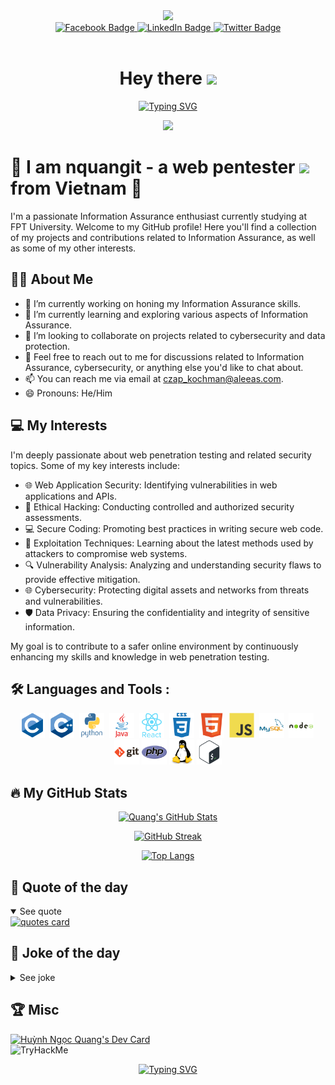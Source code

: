 <div id="header" align="center">
  <img src="https://media.giphy.com/media/wiTY1JMB6xvUUjuPRH/giphy.gif" width="200" />
</div>

<div id="badges" align="center">
  <a href="https://www.facebook.com/quangIT2k4/">
    <img src="https://img.shields.io/badge/Facebook-%231877F2?style=for-the-badge&logo=facebook&logoColor=white" alt="Facebook Badge"/>
  </a>
  <a href="https://www.linkedin.com/in/nquangit/">
    <img src="https://img.shields.io/badge/LinkedIn-%230077B5?style=for-the-badge&logo=linkedin&logoColor=white" alt="LinkedIn Badge"/>
  </a>
    <a href="https://twitter.com/nquang_it">
    <img src="https://img.shields.io/badge/Twitter-blue?style=for-the-badge&logo=twitter&logoColor=white" alt="Twitter Badge"/>
  </a>
</div>
<div align="center">
  <img src="https://komarev.com/ghpvc/?username=nquangit&style=flat-square&color=blue" alt=""/>
</div>

<h1 align="center">
  Hey there
  <img src="https://media.giphy.com/media/v1.Y2lkPTc5MGI3NjExZngzdjNnaXgwbXp2bTA3dGxjMTlvbTJ4Z2xlc3Y5b3M1bXExMjJ3NyZlcD12MV9pbnRlcm5hbF9naWZfYnlfaWQmY3Q9cw/hvRJCLFzcasrR4ia7z/giphy.gif" width="30px"/>
</h1>
<div align="center">
  
  [![Typing SVG](https://readme-typing-svg.demolab.com?font=Fira+Code&pause=1000&center=true&vCenter=true&width=480&lines=%E2%AD%90Welcome+to+my+profile%E2%AD%90;%F0%9F%9A%80nquangit%F0%9F%9A%80;%F0%9F%92%BBweb+pentester%F0%9F%92%BB;%E2%9D%A4%EF%B8%8FR%E2%9D%A4%EF%B8%8F)](https://git.io/typing-svg)
  
</div>

<div align="center">
  <img src="https://media.giphy.com/media/qgQUggAC3Pfv687qPC/giphy.gif" width="600"/>
</div>

# :rocket: I am nquangit - a web pentester <img src="https://media.giphy.com/media/WFZvB7VIXBgiz3oDXE/giphy.gif" width="40"> from Vietnam 👋

I'm a passionate Information Assurance enthusiast currently studying at FPT University. Welcome to my GitHub profile! Here you'll find a collection of my projects and contributions related to Information Assurance, as well as some of my other interests.

## :woman_technologist: About Me

- 🔭 I’m currently working on honing my Information Assurance skills.
- 🌱 I’m currently learning and exploring various aspects of Information Assurance.
- 👯 I’m looking to collaborate on projects related to cybersecurity and data protection.
- 💬 Feel free to reach out to me for discussions related to Information Assurance, cybersecurity, or anything else you'd like to chat about.
- 📫 You can reach me via email at [czap_kochman@aleeas.com](mailto:czap_kochman@aleeas.com).
- 😄 Pronouns: He/Him

## :computer: My Interests

I'm deeply passionate about web penetration testing and related security topics. Some of my key interests include:

- 🌐 Web Application Security: Identifying vulnerabilities in web applications and APIs.
- 🔐 Ethical Hacking: Conducting controlled and authorized security assessments.
- 💻 Secure Coding: Promoting best practices in writing secure web code.
- 🚀 Exploitation Techniques: Learning about the latest methods used by attackers to compromise web systems.
- 🔍 Vulnerability Analysis: Analyzing and understanding security flaws to provide effective mitigation.
- 🌐 Cybersecurity: Protecting digital assets and networks from threats and vulnerabilities.
- 🛡️ Data Privacy: Ensuring the confidentiality and integrity of sensitive information.

My goal is to contribute to a safer online environment by continuously enhancing my skills and knowledge in web penetration testing.

## :hammer_and_wrench: Languages and Tools :
<div align="center">
  <img src="https://github.com/devicons/devicon/blob/master/icons/c/c-original.svg" title="Java" alt="Java" width="40" height="40"/>&nbsp;
  <img src="https://github.com/devicons/devicon/blob/master/icons/cplusplus/cplusplus-original.svg" title="React" alt="React" width="40" height="40"/>&nbsp;
  <img src="https://github.com/devicons/devicon/blob/master/icons/python/python-original-wordmark.svg" title="Spring" alt="Spring" width="40" height="40"/>&nbsp;
  <img src="https://github.com/devicons/devicon/blob/master/icons/java/java-original-wordmark.svg" title="Material UI" alt="Material UI" width="40" height="40"/>&nbsp;
  <img src="https://github.com/devicons/devicon/blob/master/icons/react/react-original-wordmark.svg" title="Flutter" alt="Flutter" width="40" height="40"/>&nbsp;
  <img src="https://github.com/devicons/devicon/blob/master/icons/css3/css3-plain-wordmark.svg"  title="CSS3" alt="CSS" width="40" height="40"/>&nbsp;
  <img src="https://github.com/devicons/devicon/blob/master/icons/html5/html5-original.svg" title="HTML5" alt="HTML" width="40" height="40"/>&nbsp;
  <img src="https://github.com/devicons/devicon/blob/master/icons/javascript/javascript-original.svg" title="JavaScript" alt="JavaScript" width="40" height="40"/>&nbsp;
  <img src="https://github.com/devicons/devicon/blob/master/icons/mysql/mysql-original-wordmark.svg" title="MySQL"  alt="MySQL" width="40" height="40"/>&nbsp;
  <img src="https://github.com/devicons/devicon/blob/master/icons/nodejs/nodejs-original-wordmark.svg" title="NodeJS" alt="NodeJS" width="40" height="40"/>&nbsp;
  <img src="https://github.com/devicons/devicon/blob/master/icons/git/git-original-wordmark.svg" title="Git" **alt="Git" width="40" height="40"/>
  <img src="https://github.com/devicons/devicon/blob/master/icons/php/php-original.svg" title="Git" **alt="PHP" width="40" height="40"/>
  <img src="https://github.com/devicons/devicon/blob/master/icons/linux/linux-original.svg" title="Git" **alt="Linux" width="40" height="40"/>
  <img src="https://github.com/devicons/devicon/blob/master/icons/bash/bash-original.svg" title="Git" **alt="Linux" width="40" height="40"/>
</div>

## :fire: My GitHub Stats
<div align="center">

  [![Quang's GitHub Stats](https://github-readme-stats.vercel.app/api?username=nquangit&show_icons=true&count_private=true&theme=gotham)](https://github.com/nquangit)
  
  [![GitHub Streak](https://github-readme-streak-stats.herokuapp.com?user=nquangit&theme=gotham)](https://github.com/nquangit)
  
  [![Top Langs](https://github-readme-stats.vercel.app/api/top-langs/?username=nquangit&layout=compact&theme=gotham)](https://github.com/nquangit)

</div>

## :thought_balloon: Quote of the day
<details open>
    <summary>See quote</summary>
    <a href="https://github.com/piyushsuthar/github-readme-quotes">
        <img src="https://quotes-github-readme.vercel.app/api?type=horizontal&theme=tokyonight" alt="quotes card">
    </a>
</details>

## :zany_face: Joke of the day
<details>
    <summary>See joke</summary>
    <a href="https://github.com/ABSphreak/readme-jokes">
        <img src="https://readme-jokes.vercel.app/api?theme=tokyonight&hideBorder" alt="Jokes Card" />
    </a>
</details>

## :trophy: Misc
<div>
  <div>
    <a href="https://app.daily.dev/nquangit"><img width="250" src="https://api.daily.dev/devcards/7fd1020532254fcb8dd29fd7e7ed9c97.png?r=3kb" width="400" alt="Huỳnh Ngọc Quang's Dev Card"/></a>
  </div>
  <img src="https://tryhackme-badges.s3.amazonaws.com/ngocquang.png" alt="TryHackMe">  
</div>

<div align="center">
  
  [![Typing SVG](https://readme-typing-svg.demolab.com?font=Fira+Code&duration=3000&pause=1000&center=true&multiline=true&width=480&height=60&lines=%F0%9F%8C%9FThanks+for+your+visit%F0%9F%8C%9F;I+look+forward+to+connecting+with+you!+)](https://git.io/typing-svg)
  
</div>


